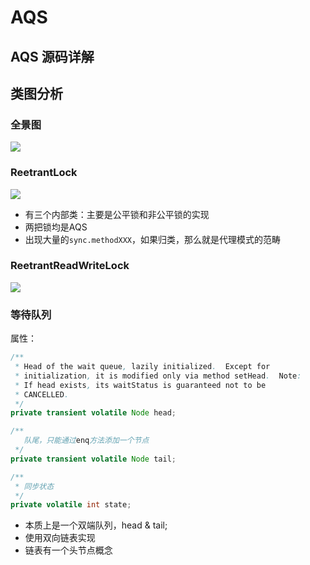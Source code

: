 # AQS

## AQS 源码详解

## 类图分析

### 全景图

![](../../../../.gitbook/assets/juc.locks.all.png)

### ReetrantLock

![](../../../../.gitbook/assets/reentrantlock.png)

* 有三个内部类：主要是公平锁和非公平锁的实现
* 两把锁均是AQS
* 出现大量的`sync.methodXXX`，如果归类，那么就是代理模式的范畴

### ReetrantReadWriteLock

![](../../../../.gitbook/assets/reentrantreadwritelock.png)

### 等待队列

属性：

```java
/**
 * Head of the wait queue, lazily initialized.  Except for
 * initialization, it is modified only via method setHead.  Note:
 * If head exists, its waitStatus is guaranteed not to be
 * CANCELLED.
 */
private transient volatile Node head;

/**
   队尾，只能通过enq方法添加一个节点
 */
private transient volatile Node tail;

/**
 * 同步状态
 */
private volatile int state;
```

* 本质上是一个双端队列，head & tail;
* 使用双向链表实现
* 链表有一个头节点概念

